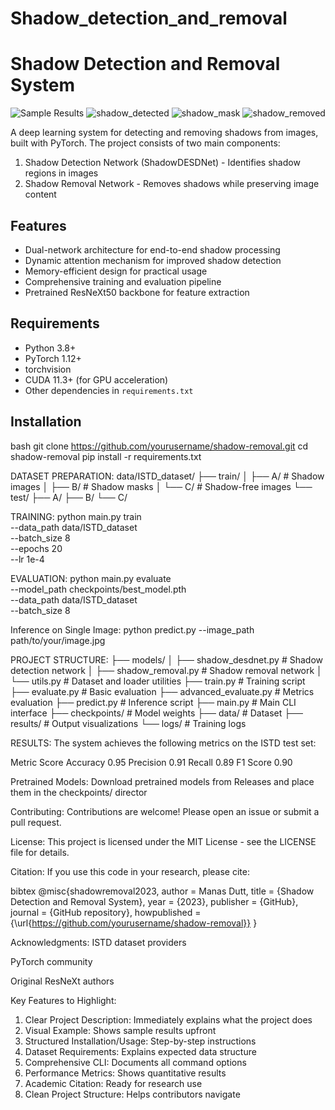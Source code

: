 # Shadow_detection_and_removal
# Shadow Detection and Removal System

![Sample Results](results/metrics_evaluation.png)
![shadow_detected](https://github.com/user-attachments/assets/67ea42e3-06ae-4ae2-a8ac-e0a6940cc24a)
![shadow_mask](https://github.com/user-attachments/assets/65c287ca-3d4c-4a5f-81fb-9d2ffb9240e6)
![shadow_removed](https://github.com/user-attachments/assets/8a9fc392-7b33-414d-9ca8-6bac5c59e45d)




A deep learning system for detecting and removing shadows from images, built with PyTorch. The project consists of two main components:
1. Shadow Detection Network (ShadowDESDNet) - Identifies shadow regions in images
2. Shadow Removal Network - Removes shadows while preserving image content

## Features

- Dual-network architecture for end-to-end shadow processing
- Dynamic attention mechanism for improved shadow detection
- Memory-efficient design for practical usage
- Comprehensive training and evaluation pipeline
- Pretrained ResNeXt50 backbone for feature extraction

## Requirements

- Python 3.8+
- PyTorch 1.12+
- torchvision
- CUDA 11.3+ (for GPU acceleration)
- Other dependencies in `requirements.txt`

## Installation

bash
git clone https://github.com/yourusername/shadow-removal.git
cd shadow-removal
pip install -r requirements.txt

DATASET PREPARATION: 
data/ISTD_dataset/
    ├── train/
    │   ├── A/  # Shadow images
    │   ├── B/  # Shadow masks
    │   └── C/  # Shadow-free images
    └── test/
        ├── A/
        ├── B/
        └── C/
        
TRAINING: 
python main.py train \
    --data_path data/ISTD_dataset \
    --batch_size 8 \
    --epochs 20 \
    --lr 1e-4
    
EVALUATION:
python main.py evaluate \
    --model_path checkpoints/best_model.pth \
    --data_path data/ISTD_dataset \
    --batch_size 8
    
Inference on Single Image:
python predict.py --image_path path/to/your/image.jpg

PROJECT STRUCTURE:
├── models/
│   ├── shadow_desdnet.py       # Shadow detection network
│   ├── shadow_removal.py       # Shadow removal network
│   └── utils.py                # Dataset and loader utilities
├── train.py                    # Training script
├── evaluate.py                 # Basic evaluation
├── advanced_evaluate.py        # Metrics evaluation
├── predict.py                  # Inference script
├── main.py                     # Main CLI interface
├── checkpoints/                # Model weights
├── data/                       # Dataset
├── results/                    # Output visualizations
└── logs/                       # Training logs

RESULTS:
The system achieves the following metrics on the ISTD test set:

Metric	Score
Accuracy	0.95
Precision	0.91
Recall	0.89
F1 Score	0.90

Pretrained Models:
Download pretrained models from Releases and place them in the checkpoints/ director

Contributing:
Contributions are welcome! Please open an issue or submit a pull request.

License:
This project is licensed under the MIT License - see the LICENSE file for details.

Citation: 
If you use this code in your research, please cite:

bibtex
@misc{shadowremoval2023,
  author = Manas Dutt,
  title = {Shadow Detection and Removal System},
  year = {2023},
  publisher = {GitHub},
  journal = {GitHub repository},
  howpublished = {\url{https://github.com/yourusername/shadow-removal}}
}

Acknowledgments:
ISTD dataset providers

PyTorch community

Original ResNeXt authors


 Key Features to Highlight:

1. Clear Project Description: Immediately explains what the project does
2. Visual Example: Shows sample results upfront
3. Structured Installation/Usage: Step-by-step instructions
4. Dataset Requirements: Explains expected data structure
5. Comprehensive CLI: Documents all command options
6. Performance Metrics: Shows quantitative results
7. Academic Citation: Ready for research use
8. Clean Project Structure: Helps contributors navigate




